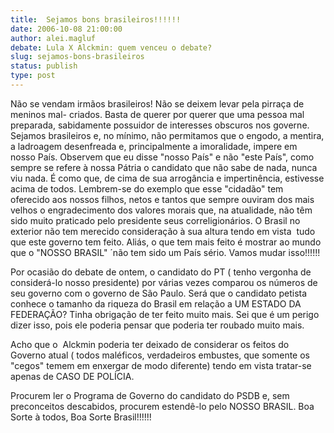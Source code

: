 ```yaml
---
title:  Sejamos bons brasileiros!!!!!!
date: 2006-10-08 21:00:00
author: alei.magluf
debate: Lula X Alckmin: quem venceu o debate?
slug: sejamos-bons-brasileiros
status: publish 
type: post
---
```


Não se vendam irmãos brasileiros! Não se deixem levar pela pirraça de meninos mal- criados. Basta de querer por querer que uma pessoa mal preparada, sabidamente possuidor de interesses obscuros nos governe. Sejamos brasileiros e, no mínimo, não permitamos que o engodo, a mentira, a ladroagem desenfreada e, principalmente a imoralidade, impere em nosso País. Observem que eu disse "nosso País" e não "este País", como sempre se refere à nossa Pátria o candidato que não sabe de nada, nunca viu nada. É como que, de cima de sua arrogância e impertinência, estivesse acima de todos. Lembrem-se do exemplo que esse "cidadão" tem oferecido aos nossos filhos, netos e tantos que sempre ouviram dos mais velhos o engradecimento dos valores morais que, na atualidade, não têm sido muito praticado pelo presidente seus correligionários. O Brasil no exterior não tem merecido consideração à sua altura tendo em vista  tudo que este governo tem feito. Aliás, o que tem mais feito é mostrar ao mundo que o "NOSSO BRASIL" ´não tem sido um País sério. Vamos mudar isso!!!!!! 


Por ocasião do debate de ontem, o candidato do PT ( tenho vergonha de considerá-lo nosso presidente) por várias vezes comparou os números de seu governo com o governo de São Paulo. Será que o candidato petista conhece o tamanho da riqueza do Brasil em relação a UM ESTADO DA FEDERAÇÃO? Tinha obrigação de ter feito muito mais. Sei que é um perigo dizer isso, pois ele poderia pensar que poderia ter roubado muito mais.


Acho que o  Alckmin poderia ter deixado de considerar os feitos do Governo atual ( todos maléficos, verdadeiros embustes, que somente os "cegos" temem em enxergar de modo diferente) tendo em vista tratar-se apenas de CASO DE POLÍCIA. 


Procurem ler o Programa de Governo do candidato do PSDB e, sem preconceitos descabidos, procurem estendê-lo pelo NOSSO BRASIL. Boa Sorte à todos, Boa Sorte Brasil!!!!!!


  


